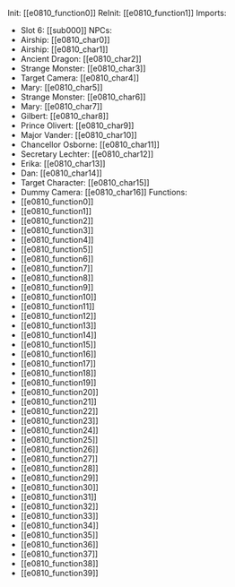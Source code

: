 Init: [[e0810_function0]]
ReInit: [[e0810_function1]]
Imports:
- Slot 6: [[sub000]]
NPCs:
- Airship: [[e0810_char0]]
- Airship: [[e0810_char1]]
- Ancient Dragon: [[e0810_char2]]
- Strange Monster: [[e0810_char3]]
- Target Camera: [[e0810_char4]]
- Mary: [[e0810_char5]]
- Strange Monster: [[e0810_char6]]
- Mary: [[e0810_char7]]
- Gilbert: [[e0810_char8]]
- Prince Olivert: [[e0810_char9]]
- Major Vander: [[e0810_char10]]
- Chancellor Osborne: [[e0810_char11]]
- Secretary Lechter: [[e0810_char12]]
- Erika: [[e0810_char13]]
- Dan: [[e0810_char14]]
- Target Character: [[e0810_char15]]
- Dummy Camera: [[e0810_char16]]
Functions:
- [[e0810_function0]]
- [[e0810_function1]]
- [[e0810_function2]]
- [[e0810_function3]]
- [[e0810_function4]]
- [[e0810_function5]]
- [[e0810_function6]]
- [[e0810_function7]]
- [[e0810_function8]]
- [[e0810_function9]]
- [[e0810_function10]]
- [[e0810_function11]]
- [[e0810_function12]]
- [[e0810_function13]]
- [[e0810_function14]]
- [[e0810_function15]]
- [[e0810_function16]]
- [[e0810_function17]]
- [[e0810_function18]]
- [[e0810_function19]]
- [[e0810_function20]]
- [[e0810_function21]]
- [[e0810_function22]]
- [[e0810_function23]]
- [[e0810_function24]]
- [[e0810_function25]]
- [[e0810_function26]]
- [[e0810_function27]]
- [[e0810_function28]]
- [[e0810_function29]]
- [[e0810_function30]]
- [[e0810_function31]]
- [[e0810_function32]]
- [[e0810_function33]]
- [[e0810_function34]]
- [[e0810_function35]]
- [[e0810_function36]]
- [[e0810_function37]]
- [[e0810_function38]]
- [[e0810_function39]]
